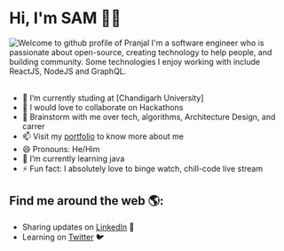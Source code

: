 # Hi, I'm SAM :man_technologist:

<img src="https://camo.githubusercontent.com/992babdffd8c74a1502de375fbdf7e4d54773242/68747470733a2f2f6d656469612e67697068792e636f6d2f6d656469612f53576f536b4e36447854737a71494b4571762f67697068792e676966" alt="Welcome to github profile of Pranjal">
I'm a software engineer who is passionate about open-source, creating technology to help people, and building community. Some technologies I enjoy working with include ReactJS, NodeJS and GraphQL.

</br>
</br>

- 🔭 I’m currently studing at [Chandigarh University] 
- 👯 I would love to collaborate on Hackathons
- 💬 Brainstorm with me over tech, algorithms, Architecture Design, and carrer
- 📫 Visit my [portfolio](https://samreddy07.me/) to know more about me
- 😄 Pronouns: He/Him
- 🌱 I’m currently learning java
- ⚡ Fun fact: I absolutely love to binge watch, chill-code live stream

## Find me around the web 🌎:

- Sharing updates on <a href="https://www.linkedin.com/in/gorla-samarasimha-reddy-2a193a1b9/">LinkedIn</a> 💼
- Learning on <a href="https://twitter.com/samreddy07">Twitter</a> :bird:
